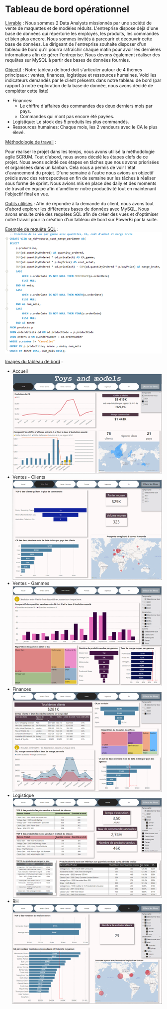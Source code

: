 # Tableau de bord opérationnel

<ins>Livrable</ins> : Nous sommes 2 Data Analysts missionnés par une société de vente de maquettes et de modèles réduits. L'entreprise dispose déjà d'une base de données qui répertorie les employés, les produits, les commandes et bien plus encore. Nous sommes invités à parcourir et découvrir cette base de données. Le dirigeant de l'entreprise souhaite disposer d'un tableau de bord qu'il pourra rafraîchir chaque matin pour avoir les dernières informations afin de gérer l'entreprise. 
Nous devons également réaliser des requêtes sur MySQL à partir des bases de données fournies.

<ins>Objectif</ins> : Notre tableau de bord doit s'articuler autour de 4 thèmes principaux : ventes, finances, logistique et ressources humaines.
Voici les indicateurs demandés par le client présents dans notre tableau de bord (par rapport à notre exploration de la base de donnée, nous avons décidé de compléter cette liste)
  - Finances:
     - Le chiffre d'affaires des commandes des deux derniers mois par pays.
     - Commandes qui n'ont pas encore été payées.
  - Logistique: Le stock des 5 produits les plus commandés.
  - Ressources humaines: Chaque mois, les 2 vendeurs avec le CA le plus élevé.


<ins>Méthodologie de travail</ins> :

Pour réaliser le projet dans les temps, nous avons utilisé la méthodologie agile SCRUM. Tout d'abord, nous avons décelé les étapes clefs de ce projet. Nous avons scindé ces étapes en tâches que nous avons priorisées et organisées dans un kanban. Cela nous a permis de voir l'état d'avancement du projet. D'une semaine à l'autre nous avions un objectif précis avec des retrospectives en fin de semaine sur les tâches à réaliser sous forme de sprint. Nous avions mis en place des daily et des moments de travail en équipe afin d'améliorer notre productivité tout en maintenant l'objectif final en vue.


<ins>Outils utilisés</ins> :
Afin de répondre à la demande du client, nous avons tout d'abord explorer les différentes bases de données avec MySQL. Nous avons ensuite créé des requêtes SQL afin de créer des vues et d'optimiser notre travail pour la création d'un tableau de bord sur PowerBi par la suite.


<ins>Exemple de requête SQL</ins> :
  ![Accueil](https://github.com/lher5/Dashboard-op-rationnel/blob/main/Images/Requ%C3%AAte%201.png)


<ins>Images du tableau de bord</ins> :

- Accueil
  ![Accueil](https://github.com/lher5/Dashboard-op-rationnel/blob/main/Images/Power%20BI%20-%20Accueil.png)
- Ventes - Clients
  ![Finance 1](https://github.com/lher5/Dashboard-op-rationnel/blob/main/Images/Power%20BI%20-%20Ventes-Clients.png)
- Ventes - Gammes
  ![Finance 2](https://github.com/lher5/Dashboard-op-rationnel/blob/main/Images/Power%20BI%20-%20Ventes-Gammes.png)
- Finances
  ![Logistique](https://github.com/lher5/Dashboard-op-rationnel/blob/main/Images/Power%20BI%20-%20Finances.png)
- Logistique
  ![Vente](https://github.com/lher5/Dashboard-op-rationnel/blob/main/Images/Power%20BI%20-%20Logistique.png)
- RH
  ![RH](https://github.com/lher5/Dashboard-op-rationnel/blob/main/Images/Power%20BI%20-%20RH.png)
